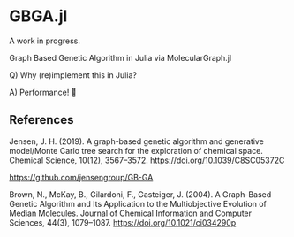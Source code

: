 # GBGA.jl
A work in progress. 

Graph Based Genetic Algorithm in Julia via MolecularGraph.jl

Q) Why (re)implement this in Julia?

A) Performance! 🚀

## References

Jensen, J. H. (2019). A graph-based genetic algorithm and generative
model/Monte Carlo tree search for the exploration of chemical space. Chemical
Science, 10(12), 3567–3572. https://doi.org/10.1039/C8SC05372C

https://github.com/jensengroup/GB-GA

Brown, N., McKay, B., Gilardoni, F., Gasteiger, J. (2004). A Graph-Based
Genetic Algorithm and Its Application to the Multiobjective Evolution of Median
Molecules. Journal of Chemical Information and Computer Sciences, 44(3),
1079–1087. https://doi.org/10.1021/ci034290p


